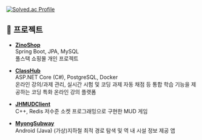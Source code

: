 
[![Solved.ac Profile](http://mazassumnida.wtf/api/v2/generate_badge?boj=jh990517)](https://solved.ac/jh990517/)  


## 📌 프로젝트

- **[ZinoShop](https://github.com/MadeByZiNo/ZinoShop)**  
  Spring Boot, JPA, MySQL  
  풀스택 쇼핑몰 개인 프로젝트

- **[ClassHub](https://github.com/MadeByZiNo/ClassHub)**  
  ASP.NET Core (C#), PostgreSQL, Docker  
  온라인 강의/과제 관리, 실시간 시험 및 코딩 과제 자동 채점 등 통합 학습 기능을 제공하는 코딩 특화 온라인 강의 플랫폼

- **[JHMUDClient](https://github.com/MadeByZiNo/JHMUDClient)**  
  C++, Redis
  저수준 소켓 프로그래밍으로 구현한 MUD 게임

- **[MyongSubway](https://github.com/MadeByZiNo/MyongSubway)**  
  Android (Java) 
  (가상)지하철 최적 경로 탐색 및 역 내 시설 정보 제공 앱

